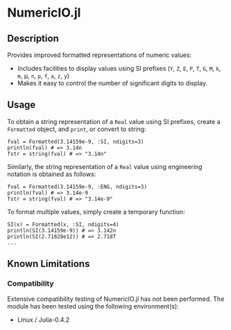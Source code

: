 # NumericIO.jl

## Description

Provides improved formatted representations of numeric values:

 - Includes facilities to display values using SI prefixes (`Y`, `Z`, `E`, `P`, `T`, `G`, `M`, `k`, `m`, &mu;, `n`, `p`, `f`, `a`, `z`, `y`)
 - Makes it easy to control the number of significant digits to display.

## Usage

To obtain a string representation of a `Real` value using SI prefixes, create a `Formatted` object, and `print`, or convert to string:

	fval = Formatted(3.14159e-9, :SI, ndigits=3)
	println(fval) # => 3.14n
	fstr = string(fval) # => "3.14n"

Similarly, the string representation of a `Real` value using engineering notation is obtained as follows:

	fval = Formatted(3.14159e-9, :ENG, ndigits=3)
	println(fval) # => 3.14e-9
	fstr = string(fval) # => "3.14e-9"

To format multiple values, simply create a temporary function:

	SI(x) = Formatted(x, :SI, ndigits=4)
	println(SI(3.14159e-9)) # => 3.142n
	println(SI(2.71828e12)) # => 2.718T
	...

## Known Limitations

### Compatibility

Extensive compatibility testing of NumericIO.jl has not been performed.  The module has been tested using the following environment(s):

 - Linux / Julia-0.4.2
